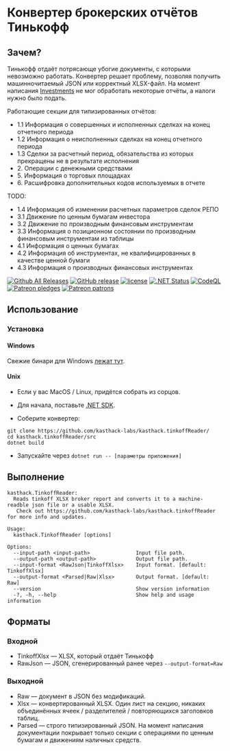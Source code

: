 # Конвертер брокерских отчётов Тинькофф

## Зачем?

Тинькофф отдаёт потрясающе убогие документы, с которыми невозможно работать. Конвертер решает проблему, позволяя получить машинночитаемый JSON или корректный XLSX-файл.
На момент написания [Investments](https://github.com/KonishchevDmitry/investments) не мог обработать некоторые отчёты, а налоги нужно было подать.

Работающие секции для типизированных отчётов:

* 1.1 Информация о совершенных и исполненных сделках на конец отчетного периода
* 1.2 Информация о неисполненных сделках на конец отчетного периода
* 1.3 Сделки за расчетный период, обязательства из которых прекращены  не в результате исполнения
* 2\. Операции с денежными средствами
* 5\. Информация о торговых площадках
* 6\. Расшифровка дополнительных кодов используемых в отчете

TODO:
 * 1.4 Информация об изменении расчетных параметров сделок РЕПО
 * 3.1 Движение по ценным бумагам инвестора
 * 3.2 Движение по производным финансовым инструментам
 * 3.3 Информация о позиционном состоянии по производным финансовым инструментам из таблицы
 * 4.1 Информация о ценных бумагах
 * 4.2 Информация об инструментах, не квалифицированных в качестве ценной бумаги
 * 4.3 Информация о производных финансовых инструментах

[![Github All Releases](https://img.shields.io/github/downloads/kasthack-labs/kasthack.tinkoffReader/total.svg)](https://github.com/kasthack-labs/kasthack.tinkoffReader/releases/latest)
[![GitHub release](https://img.shields.io/github/release/kasthack-labs/kasthack.tinkoffReader.svg)](https://github.com/kasthack-labs/kasthack.tinkoffReader/releases/latest)
[![license](https://img.shields.io/github/license/kasthack-labs/kasthack.tinkoffReader.svg)](LICENSE)
[![.NET Status](https://github.com/kasthack-labs/kasthack.tinkoffReader/workflows/.NET/badge.svg)](https://github.com/kasthack-labs/kasthack.tinkoffReader/actions?query=workflow%3A.NET)
[![CodeQL](https://github.com/kasthack-labs/kasthack.tinkoffReader/workflows/CodeQL/badge.svg)](https://github.com/kasthack-labs/kasthack.tinkoffReader/actions?query=workflow%3ACodeQL)
[![Patreon pledges](https://img.shields.io/endpoint.svg?url=https%3A%2F%2Fshieldsio-patreon.vercel.app%2Fapi%3Fusername%3Dkasthack%26type%3Dpledges&style=flat)](https://patreon.com/kasthack)
[![Patreon patrons](https://img.shields.io/endpoint.svg?url=https%3A%2F%2Fshieldsio-patreon.vercel.app%2Fapi%3Fusername%3Dkasthack%26type%3Dpatrons&style=flat)](https://patreon.com/kasthack)

## Использование

### Установка

#### Windows

Свежие бинари для Windows [лежат тут](https://github.com/kasthack-labs/kasthack.tinkoffReader/releases/latest).

#### Unix

* Если у вас MacOS / Linux, придётся собрать из сорцов.

* Для начала, поставьте [.NET SDK](https://dotnet.microsoft.com/download).

* Соберите конвертер:

```
git clone https://github.com/kasthack-labs/kasthack.tinkoffReader/
cd kasthack.tinkoffReader/src
dotnet build
```

* Запускайте через `dotnet run -- [параметры приложения]`

## Выполнение

```
kasthack.TinkoffReader:
  Reads tinkoff XLSX broker report and converts it to a machine-readble json file or a usable XLSX.
   Check out https://github.com/kasthack-labs/kasthack.tinkoffReader for more info and updates.

Usage:
  kasthack.TinkoffReader [options]

Options:
  --input-path <input-path>               Input file path.
  --output-path <output-path>             Output file path.
  --input-format <RawJson|TinkoffXlsx>    Input format. [default: TinkoffXlsx]
  --output-format <Parsed|Raw|Xlsx>       Output format. [default: Raw]
  --version                               Show version information
  -?, -h, --help                          Show help and usage information
```

## Форматы

### Входной

* TinkoffXlsx — XLSX, который отдаёт Тинькофф
* RawJson — JSON, сгенерированный ранее через `--output-format=Raw`

### Выходной
* Raw — документ в JSON без модификаций.
* Xlsx — конвертированный XLSX. Один лист на секцию, никаких объединённых ячеек / разделителей / повторяющихся заголовков таблиц.
* Parsed — строго типизированный JSON. На момент написания документации покрывает только секции с операциями по ценным бумагам и движениям наличных средств.
